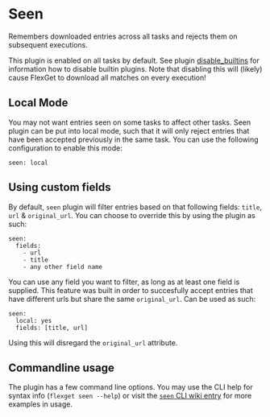 # Seen
Remembers downloaded entries across all tasks and rejects them on subsequent executions.

This plugin is enabled on all tasks by default. See plugin [disable_builtins](/Plugins/disable_builtins) for information how to disable builtin plugins. Note that disabling this will (likely) cause FlexGet to download all matches on every execution!

## Local Mode
You may not want entries seen on some tasks to affect other tasks. Seen plugin can be put into local mode, such that it will only reject entries that have been accepted previously in the same task. You can use the following configuration to enable this mode:
```
seen: local
```

## Using custom fields
By default, `seen` plugin will filter entries based on that following fields: `title`, `url` & `original_url`. You can choose to override this by using the plugin as such:
```
seen:
  fields:
    - url
    - title
    - any other field name
```

You can use any field you want to filter, as long as at least one field is supplied. This feature was built in order to succesfully accept entries that have different urls but share the same `original_url`. Can be used as such:
```
seen:
  local: yes
  fields: [title, url]
```
Using this will disregard the `original_url` attribute. 

## Commandline usage
The plugin has a few command line options. You may use the CLI help for syntax info (`flexget seen --help`) or visit the [`seen` CLI wiki entry](/CLI/seen) for more examples in usage.